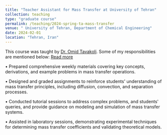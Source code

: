 ```yaml
---
title: "Teacher Assistant for Mass Transfer at University of Tehran"
collection: teaching
type: "graduate course"
permalink: /teaching/2024-spring-ta-mass-transfer
venue: " University of Tehran, Department of Chemical Engineering"
date: 2024-02-01
location: "Tehran, Iran"
---
```

This course was taught by <a href="https://scholar.google.com/citations?user=IVZdp4MAAAAJ&hl=en">Dr. Omid Tavakoli</a>. Some of my responsibilities are mentioned below:
<a href="https://shahabdavoudi.github.io/teaching/2024-spring-ta-mass-transfer" rel="permalink">Read more</a>

•	Prepared comprehensive weekly materials covering key concepts, derivations, and example problems in mass transfer operations.

•	Designed and graded assignments to reinforce students' understanding of mass transfer principles, including diffusion, convection, and separation processes.

•	Conducted tutorial sessions to address complex problems, and students' queries, and provide guidance on modeling and simulation of mass transfer systems.

•	Assisted in laboratory sessions, demonstrating experimental techniques for determining mass transfer coefficients and validating theoretical models.
